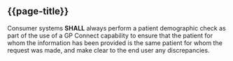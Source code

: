 ## {{page-title}}

Consumer systems **SHALL** always perform a patient demographic check as part of the use of a GP Connect capability to ensure that the patient for whom the information has been provided is the same patient for whom the request was made, and make clear to the end user any discrepancies.